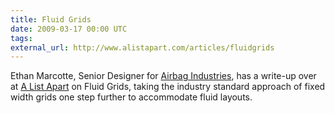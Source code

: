 ```yaml
---
title: Fluid Grids
date: 2009-03-17 00:00 UTC
tags:
external_url: http://www.alistapart.com/articles/fluidgrids
---
```


Ethan Marcotte, Senior Designer for <a href="http://airbagindustries.com/">Airbag Industries</a>, has a write-up over at <a href="http://www.alistapart.com/">A List Apart</a> on Fluid Grids, taking the industry standard approach of fixed width grids one step further to accommodate fluid layouts.
